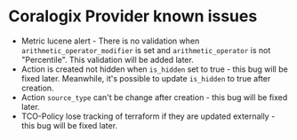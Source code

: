 # Coralogix Provider known issues

* Metric lucene alert - There is no validation when `arithmetic_operator_modifier` is set and `arithmetic_operator` is
  not "Percentile". This validation will be added later.
* Action is created not hidden when `is_hidden` set to true - this bug will be fixed later. Meanwhile, it's possible to
  update `is_hidden` to true after creation.
* Action `source_type` can't be change after creation - this bug will be fixed later.
* TCO-Policy lose tracking of terraform if they are updated externally - this bug will be fixed later.